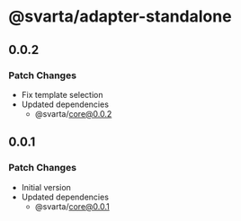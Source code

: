 # @svarta/adapter-standalone

## 0.0.2

### Patch Changes

- Fix template selection
- Updated dependencies
  - @svarta/core@0.0.2

## 0.0.1

### Patch Changes

- Initial version
- Updated dependencies
  - @svarta/core@0.0.1
